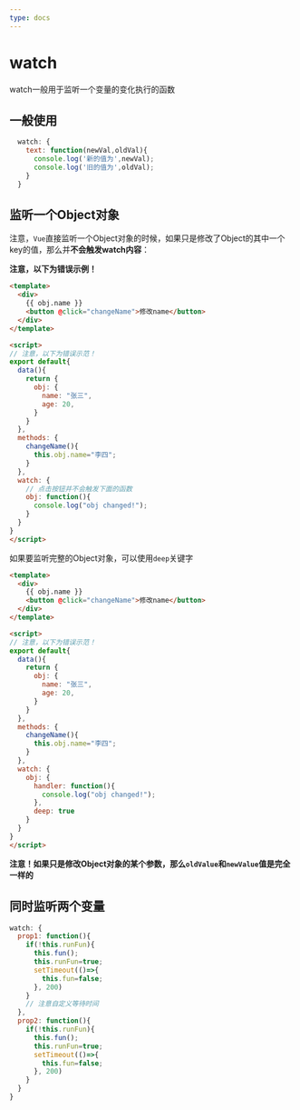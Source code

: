 ```yaml
---
type: docs
---
```


# watch

watch一般用于监听一个变量的变化执行的函数

## 一般使用

```js
  watch: {
    text: function(newVal,oldVal){
      console.log('新的值为',newVal);
      console.log('旧的值为',oldVal);
    }
  }
```

## 监听一个Object对象
注意，`Vue`直接监听一个Object对象的时候，如果只是修改了Object的其中一个key的值，那么并**不会触发watch内容**：

**注意，以下为错误示例！**

```html
<template>
  <div>
    {{ obj.name }}
    <button @click="changeName">修改name</button>
  </div>
</template>

<script>
// 注意，以下为错误示范！
export default{
  data(){
    return {
      obj: {
        name: "张三",
        age: 20,
      }
    }
  },
  methods: {
    changeName(){
      this.obj.name="李四";
    }
  },
  watch: {
    // 点击按钮并不会触发下面的函数
    obj: function(){
      console.log("obj changed!");
    }
  }
}
</script>
```

如果要监听完整的Object对象，可以使用`deep`关键字

```html
<template>
  <div>
    {{ obj.name }}
    <button @click="changeName">修改name</button>
  </div>
</template>

<script>
// 注意，以下为错误示范！
export default{
  data(){
    return {
      obj: {
        name: "张三",
        age: 20,
      }
    }
  },
  methods: {
    changeName(){
      this.obj.name="李四";
    }
  },
  watch: {
    obj: {
      handler: function(){
        console.log("obj changed!");
      },
      deep: true
    }
  }
}
</script>
```

**注意！如果只是修改Object对象的某个参数，那么`oldValue`和`newValue`值是完全一样的**

## 同时监听两个变量

```js
watch: {
  prop1: function(){
    if(!this.runFun){
      this.fun();
      this.runFun=true;
      setTimeout(()=>{
        this.fun=false;
      }, 200)
    }
    // 注意自定义等待时间
  },
  prop2: function(){
    if(!this.runFun){
      this.fun();
      this.runFun=true;
      setTimeout(()=>{
        this.fun=false;
      }, 200)
    }
  }
}
```
